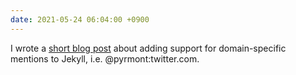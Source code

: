 ```yaml
---
date: 2021-05-24 06:04:00 +0900
---
```


I wrote a [short blog post](https://articles.inqk.net/2021/05/24/cross-mentions.htm) about adding support for domain-specific mentions to Jekyll, i.e. @&#8288;pyrmont:twitter.com.

